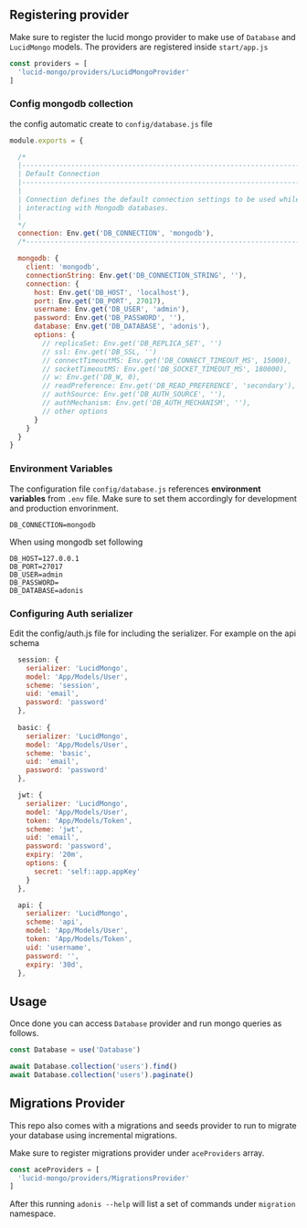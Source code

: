 ## Registering provider

Make sure to register the lucid mongo provider to make use of `Database` and `LucidMongo` models. The providers are registered inside `start/app.js`

```js
const providers = [
  'lucid-mongo/providers/LucidMongoProvider'
]
```

### Config mongodb collection
the config automatic create to `config/database.js` file

```js
module.exports = {

  /*
  |--------------------------------------------------------------------------
  | Default Connection
  |--------------------------------------------------------------------------
  |
  | Connection defines the default connection settings to be used while
  | interacting with Mongodb databases.
  |
  */
  connection: Env.get('DB_CONNECTION', 'mongodb'),
  /*-------------------------------------------------------------------------*/

  mongodb: {
    client: 'mongodb',
    connectionString: Env.get('DB_CONNECTION_STRING', ''),
    connection: {
      host: Env.get('DB_HOST', 'localhost'),
      port: Env.get('DB_PORT', 27017),
      username: Env.get('DB_USER', 'admin'),
      password: Env.get('DB_PASSWORD', ''),
      database: Env.get('DB_DATABASE', 'adonis'),
      options: {
        // replicaSet: Env.get('DB_REPLICA_SET', '')
        // ssl: Env.get('DB_SSL, '')
        // connectTimeoutMS: Env.get('DB_CONNECT_TIMEOUT_MS', 15000),
        // socketTimeoutMS: Env.get('DB_SOCKET_TIMEOUT_MS', 180000),
        // w: Env.get('DB_W, 0),
        // readPreference: Env.get('DB_READ_PREFERENCE', 'secondary'),
        // authSource: Env.get('DB_AUTH_SOURCE', ''),
        // authMechanism: Env.get('DB_AUTH_MECHANISM', ''),
        // other options
      }
    }
  }
}
```

### Environment Variables

The configuration file `config/database.js` references **environment variables** from `.env` file. Make sure to set them accordingly for development and production envorinment. 

```
DB_CONNECTION=mongodb
```

When using mongodb set following

```
DB_HOST=127.0.0.1
DB_PORT=27017
DB_USER=admin
DB_PASSWORD=
DB_DATABASE=adonis
```

### Configuring Auth serializer
Edit the config/auth.js file for including the serializer. For example on the api schema
```js
  session: {
    serializer: 'LucidMongo',
    model: 'App/Models/User',
    scheme: 'session',
    uid: 'email',
    password: 'password'
  },
  
  basic: {
    serializer: 'LucidMongo',
    model: 'App/Models/User',
    scheme: 'basic',
    uid: 'email',
    password: 'password'
  },

  jwt: {
    serializer: 'LucidMongo',
    model: 'App/Models/User',
    token: 'App/Models/Token',
    scheme: 'jwt',
    uid: 'email',
    password: 'password',
    expiry: '20m',
    options: {
      secret: 'self::app.appKey'
    }
  },

  api: {
    serializer: 'LucidMongo',
    scheme: 'api',
    model: 'App/Models/User',
    token: 'App/Models/Token',
    uid: 'username',
    password: '',
    expiry: '30d',
  },
```

## Usage 

Once done you can access `Database` provider and run mongo queries as follows.

```js
const Database = use('Database')

await Database.collection('users').find()
await Database.collection('users').paginate()
```

## Migrations Provider

This repo also comes with a migrations and seeds provider to run to migrate your database using incremental migrations.

Make sure to register migrations provider under `aceProviders` array.

```js
const aceProviders = [
  'lucid-mongo/providers/MigrationsProvider'
]
```

After this running `adonis --help` will list a set of commands under `migration` namespace.
